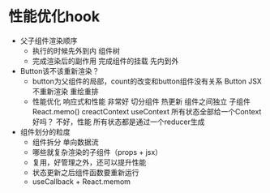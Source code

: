 # 性能优化hook

- 父子组件渲染顺序
    - 执行的时候先外到内 组件树
    - 完成渲染后的副作用 完成组件的挂载 先内到外
- Button该不该重新渲染？
    - button为父组件的局部，count的改变和button组件没有关系
        Button JSX 不重新渲染 重绘重排
    - 性能优化
        响应式和性能 非常好
        切分组件 热更新
        组件之间独立
        子组件 React.memo()
        creactContext useContext 所有状态全部给一个Context 好吗？
          不好，性能 所有状态都是通过一个reducer生成
- 组件划分的粒度
    - 组件拆分 单向数据流
    - 哪些就复杂渲染的子组件（props + jsx）
    - 复用，好管理之外，还可以提升性能
    - 状态更新之后组件函数要重新运行
    - useCallback + React.memom